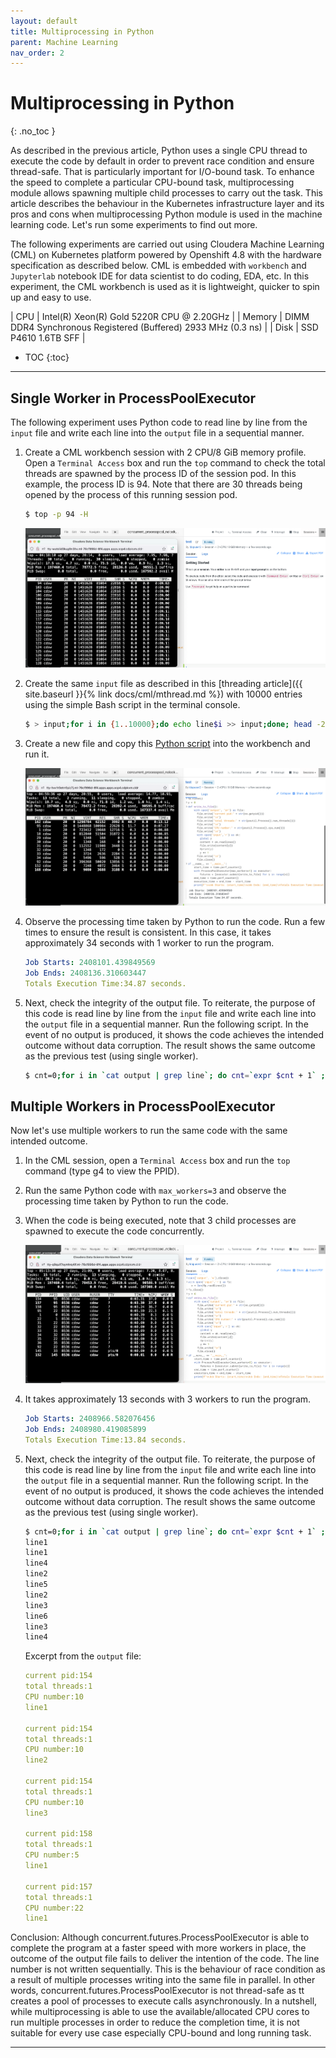 ```yaml
---
layout: default
title: Multiprocessing in Python
parent: Machine Learning
nav_order: 2
---
```


# Multiprocessing in Python
{: .no_toc }

As described in the previous article, Python uses a single CPU thread to execute the code by default in order to prevent race condition and ensure thread-safe. That is particularly important for I/O-bound task. To enhance the speed to complete a particular CPU-bound task, multiprocessing module allows spawning multiple child processes to carry out the task. This article describes the behaviour in the Kubernetes infrastructure layer and its pros and cons when multiprocessing Python module is used in the machine learning code. Let's run some experiments to find out more.

The following experiments are carried out using Cloudera Machine Learning (CML) on Kubernetes platform powered by Openshift 4.8 with the hardware specification as described below. CML is embedded with `workbench` and `Jupyterlab` notebook IDE for data scientist to do coding, EDA, etc. In this experiment, the CML workbench is used as it is lightweight, quicker to spin up and easy to use.

| CPU          | Intel(R) Xeon(R) Gold 5220R CPU @ 2.20GHz | 
| Memory  | DIMM DDR4 Synchronous Registered (Buffered) 2933 MHz (0.3 ns) | 
| Disk | SSD P4610 1.6TB SFF    | 

- TOC
{:toc}

---
## Single Worker in ProcessPoolExecutor

The following experiment uses Python code to read line by line from the `input` file and write each line into the `output` file in a sequential manner.

1. Create a CML workbench session with 2 CPU/8 GiB memory profile. Open a `Terminal Access` box and run the `top` command to check the total threads are spawned by the process ID of the session pod. In this example, the process ID is 94. Note that there are 30 threads being opened by the process of this running session pod.

    ```bash
    $ top -p 94 -H
    ```

    ![](../../assets/images/cml/mprocess1.png)    
 
2. Create the same `input` file as described in this [threading article]({{ site.baseurl }}{% link docs/cml/mthread.md %}) with 10000 entries using the simple Bash script in the terminal console.

    ```bash
    $ > input;for i in {1..10000};do echo line$i >> input;done; head -20 input
    ```
    
3. Create a new file and copy this [Python script](https://github.com/dennislee22/machineLearning/blob/master/ProcessPoolExecutor_noqueue.py) into the workbench and run it.
 
    ![](../../assets/images/cml/mprocess2.png)
        

4. Observe the processing time taken by Python to run the code. Run a few times to ensure the result is consistent. In this case, it takes approximately 34 seconds with 1 worker to run the program.

    ```yaml
    Job Starts: 2408101.439849569
    Job Ends: 2408136.310603447
    Totals Execution Time:34.87 seconds.
    ```
    
5. Next, check the integrity of the output file. To reiterate, the purpose of this code is read line by line from the `input` file and write each line into the `output` file in a sequential manner. Run the following script. In the event of no output is produced, it shows the code achieves the intended outcome without data corruption. The result shows the same outcome as the previous test (using single worker).

    ```bash
    $ cnt=0;for i in `cat output | grep line`; do cnt=`expr $cnt + 1` ; if [ $i != line$cnt ]; then echo $i;fi ; done
    ```

## Multiple Workers in ProcessPoolExecutor

Now let's use multiple workers to run the same code with the same intended outcome.

1. In the CML session, open a `Terminal Access` box and run the `top` command (type g4 to view the PPID).

2. Run the same Python code with `max_workers=3` and observe the processing time taken by Python to run the code. 

3. When the code is being executed, note that 3 child processes are spawned to execute the code concurrently.

    ![](../../assets/images/cml/mprocess3.png)    
 
4. It takes approximately 13 seconds with 3 workers to run the program.

    ```yaml
    Job Starts: 2408966.582076456
    Job Ends: 2408980.419085899
    Totals Execution Time:13.84 seconds.
    ```
    
5. Next, check the integrity of the output file. To reiterate, the purpose of this code is read line by line from the `input` file and write each line into the `output` file in a sequential manner. Run the following script. In the event of no output is produced, it shows the code achieves the intended outcome without data corruption. The result shows the same outcome as the previous test (using single worker).

    ```bash
    $ cnt=0;for i in `cat output | grep line`; do cnt=`expr $cnt + 1` ; if [ $i != line$cnt ]; then echo $i;fi ; done
    line1
    line1
    line4
    line2
    line5
    line2
    line3
    line6
    line3
    line4
    ```

    Excerpt from the `output` file:

    ```yaml
    current pid:154
    total threads:1
    CPU number:10
    line1

    current pid:154
    total threads:1
    CPU number:10
    line2

    current pid:154
    total threads:1
    CPU number:10
    line3

    current pid:158
    total threads:1
    CPU number:5
    line1

    current pid:157
    total threads:1
    CPU number:22
    line1
    ```

Conclusion: Although concurrent.futures.ProcessPoolExecutor is able to complete the program at a faster speed with more workers in place, the outcome of the output file fails to deliver the intention of the code. The line number is not written sequentially. This is the behaviour of race condition as a result of multiple processes writing into the same file in parallel. In other words, concurrent.futures.ProcessPoolExecutor is not thread-safe as tt creates a pool of processes to execute calls asynchronously. In a nutshell, while multiprocessing is able to use the available/allocated CPU cores to run multiple processes in order to reduce the completion time, it is not suitable for every use case especially CPU-bound and long running task.

---


